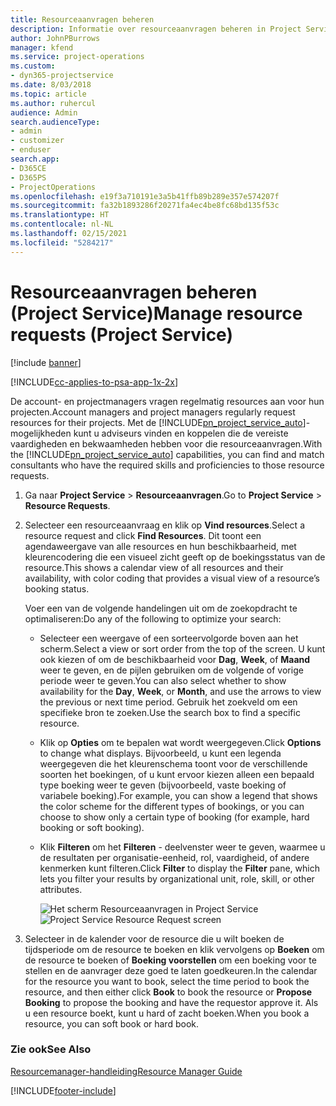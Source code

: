 ```yaml
---
title: Resourceaanvragen beheren
description: Informatie over resourceaanvragen beheren in Project Service
author: JohnPBurrows
manager: kfend
ms.service: project-operations
ms.custom:
- dyn365-projectservice
ms.date: 8/03/2018
ms.topic: article
ms.author: ruhercul
audience: Admin
search.audienceType:
- admin
- customizer
- enduser
search.app:
- D365CE
- D365PS
- ProjectOperations
ms.openlocfilehash: e19f3a710191e3a5b41ffb89b289e357e574207f
ms.sourcegitcommit: fa32b1893286f20271fa4ec4be8fc68bd135f53c
ms.translationtype: HT
ms.contentlocale: nl-NL
ms.lasthandoff: 02/15/2021
ms.locfileid: "5284217"
---
```

# <a name="manage-resource-requests-project-service"></a><span data-ttu-id="e8528-103">Resourceaanvragen beheren (Project Service)</span><span class="sxs-lookup"><span data-stu-id="e8528-103">Manage resource requests (Project Service)</span></span>

[!include [banner](../includes/psa-now-project-operations.md)]

[!INCLUDE[cc-applies-to-psa-app-1x-2x](../includes/cc-applies-to-psa-app-1x-2x.md)]

<span data-ttu-id="e8528-104">De account- en projectmanagers vragen regelmatig resources aan voor hun projecten.</span><span class="sxs-lookup"><span data-stu-id="e8528-104">Account managers and project managers regularly request resources for their projects.</span></span> <span data-ttu-id="e8528-105">Met de [!INCLUDE[pn_project_service_auto](../includes/pn-project-service-auto.md)]-mogelijkheden kunt u adviseurs vinden en koppelen die de vereiste vaardigheden en bekwaamheden hebben voor die resourceaanvragen.</span><span class="sxs-lookup"><span data-stu-id="e8528-105">With the [!INCLUDE[pn_project_service_auto](../includes/pn-project-service-auto.md)] capabilities, you can find and match consultants who have the required skills and proficiencies to those resource requests.</span></span>  
  
1. <span data-ttu-id="e8528-106">Ga naar **Project Service** > **Resourceaanvragen**.</span><span class="sxs-lookup"><span data-stu-id="e8528-106">Go to **Project Service** > **Resource Requests**.</span></span>  
  
2. <span data-ttu-id="e8528-107">Selecteer een resourceaanvraag en klik op **Vind resources**.</span><span class="sxs-lookup"><span data-stu-id="e8528-107">Select a resource request and click **Find Resources**.</span></span> <span data-ttu-id="e8528-108">Dit toont een agendaweergave van alle resources en hun beschikbaarheid, met kleurencodering die een visueel zicht geeft op de boekingsstatus van de resource.</span><span class="sxs-lookup"><span data-stu-id="e8528-108">This shows a calendar view of all resources and their availability, with color coding that provides a visual view of a resource’s booking status.</span></span>  
  
    <span data-ttu-id="e8528-109">Voer een van de volgende handelingen uit om de zoekopdracht te optimaliseren:</span><span class="sxs-lookup"><span data-stu-id="e8528-109">Do any of the following to optimize your search:</span></span>  
  
   -   <span data-ttu-id="e8528-110">Selecteer een weergave of een sorteervolgorde boven aan het scherm.</span><span class="sxs-lookup"><span data-stu-id="e8528-110">Select a view or sort order from the top of the screen.</span></span> <span data-ttu-id="e8528-111">U kunt ook kiezen of om de beschikbaarheid voor **Dag**, **Week**, of **Maand** weer te geven, en de pijlen gebruiken om de volgende of vorige periode weer te geven.</span><span class="sxs-lookup"><span data-stu-id="e8528-111">You can also select whether to show availability for the **Day**, **Week**, or **Month**, and use the arrows to view the previous or next time period.</span></span> <span data-ttu-id="e8528-112">Gebruik het zoekveld om een specifieke bron te zoeken.</span><span class="sxs-lookup"><span data-stu-id="e8528-112">Use the search box to find a specific resource.</span></span>  
  
   -   <span data-ttu-id="e8528-113">Klik op **Opties** om te bepalen wat wordt weergegeven.</span><span class="sxs-lookup"><span data-stu-id="e8528-113">Click **Options** to change what displays.</span></span> <span data-ttu-id="e8528-114">Bijvoorbeeld, u kunt een legenda weergegeven die het kleurenschema toont voor de verschillende soorten het boekingen, of u kunt ervoor kiezen alleen een bepaald type boeking weer te geven (bijvoorbeeld, vaste boeking of variabele boeking).</span><span class="sxs-lookup"><span data-stu-id="e8528-114">For example, you can show a legend that shows the color scheme for the different types of bookings, or you can choose to show only a certain type of booking (for example, hard booking or soft booking).</span></span>  
  
   -   <span data-ttu-id="e8528-115">Klik **Filteren** om het **Filteren** - deelvenster weer te geven, waarmee u de resultaten per organisatie-eenheid, rol, vaardigheid, of andere kenmerken kunt filteren.</span><span class="sxs-lookup"><span data-stu-id="e8528-115">Click **Filter** to display the **Filter** pane, which lets you filter your results by organizational unit, role, skill, or other attributes.</span></span>  
  
       <span data-ttu-id="e8528-116">![Het scherm Resourceaanvragen in Project Service](../psa/media/project-service-resource-request-screen.png "Het scherm Resourceaanvragen in Project Service")</span><span class="sxs-lookup"><span data-stu-id="e8528-116">![Project Service Resource Request screen](../psa/media/project-service-resource-request-screen.png "Project Service Resource Request screen")</span></span>  
  
3. <span data-ttu-id="e8528-117">Selecteer in de kalender voor de resource die u wilt boeken de tijdsperiode om de resource te boeken en klik vervolgens op **Boeken** om de resource te boeken of **Boeking voorstellen** om een boeking voor te stellen en de aanvrager deze goed te laten goedkeuren.</span><span class="sxs-lookup"><span data-stu-id="e8528-117">In the calendar for the resource you want to book, select the time period to book the resource, and then either click **Book** to book the resource or **Propose Booking** to propose the booking and have the requestor approve it.</span></span> <span data-ttu-id="e8528-118">Als u een resource boekt, kunt u hard of zacht boeken.</span><span class="sxs-lookup"><span data-stu-id="e8528-118">When you book a resource, you can soft book or hard book.</span></span>  
  
### <a name="see-also"></a><span data-ttu-id="e8528-119">Zie ook</span><span class="sxs-lookup"><span data-stu-id="e8528-119">See Also</span></span>  
 [<span data-ttu-id="e8528-120">Resourcemanager-handleiding</span><span class="sxs-lookup"><span data-stu-id="e8528-120">Resource Manager Guide</span></span>](../psa/resource-manager-guide.md)


[!INCLUDE[footer-include](../includes/footer-banner.md)]